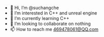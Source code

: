 - 👋 Hi, I’m @suchangche
- 👀 I’m interested in C++ and unreal engine
- 🌱 I’m currently learning C++
- 💞️ I’m looking to collaborate on nothing
- 📫 How to reach me 469478061@QQ.com

<!---
suchangche/suchangche is a ✨ special ✨ repository because its `README.md` (this file) appears on your GitHub profile.
You can click the Preview link to take a look at your changes.
--->
